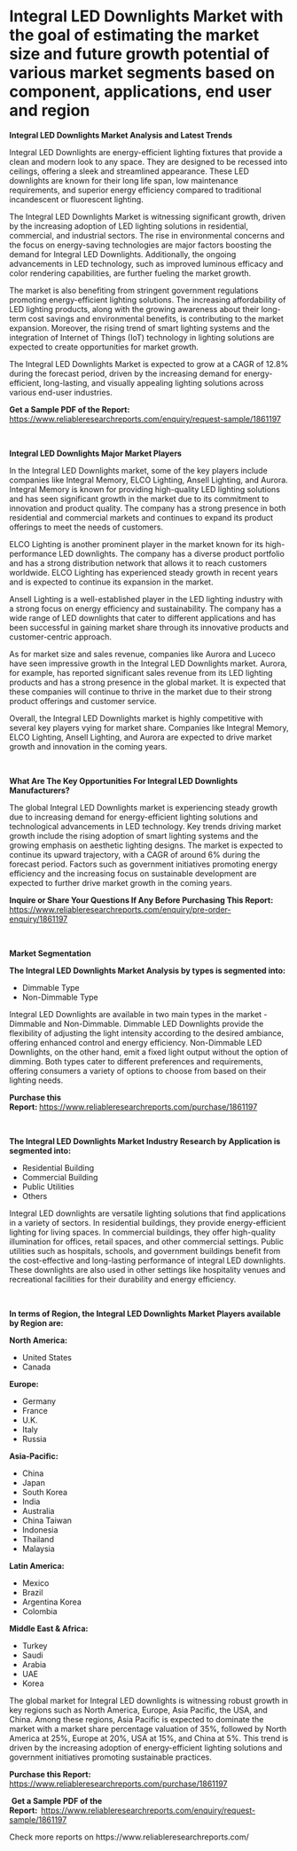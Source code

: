 <p><h1>Integral LED Downlights Market with the goal of estimating the market size and future growth potential of various market segments based on component, applications, end user and region</h1></p><p><strong>Integral LED Downlights Market Analysis and Latest Trends</strong></p>
<p><p>Integral LED Downlights are energy-efficient lighting fixtures that provide a clean and modern look to any space. They are designed to be recessed into ceilings, offering a sleek and streamlined appearance. These LED downlights are known for their long life span, low maintenance requirements, and superior energy efficiency compared to traditional incandescent or fluorescent lighting.</p><p>The Integral LED Downlights Market is witnessing significant growth, driven by the increasing adoption of LED lighting solutions in residential, commercial, and industrial sectors. The rise in environmental concerns and the focus on energy-saving technologies are major factors boosting the demand for Integral LED Downlights. Additionally, the ongoing advancements in LED technology, such as improved luminous efficacy and color rendering capabilities, are further fueling the market growth.</p><p>The market is also benefiting from stringent government regulations promoting energy-efficient lighting solutions. The increasing affordability of LED lighting products, along with the growing awareness about their long-term cost savings and environmental benefits, is contributing to the market expansion. Moreover, the rising trend of smart lighting systems and the integration of Internet of Things (IoT) technology in lighting solutions are expected to create opportunities for market growth.</p><p>The Integral LED Downlights Market is expected to grow at a CAGR of 12.8% during the forecast period, driven by the increasing demand for energy-efficient, long-lasting, and visually appealing lighting solutions across various end-user industries.</p></p>
<p><strong>Get a Sample PDF of the Report:&nbsp;</strong> <a href="https://www.reliableresearchreports.com/enquiry/request-sample/1861197">https://www.reliableresearchreports.com/enquiry/request-sample/1861197</a></p>
<p>&nbsp;</p>
<p><strong>Integral LED Downlights Major Market Players</strong></p>
<p><p>In the Integral LED Downlights market, some of the key players include companies like Integral Memory, ELCO Lighting, Ansell Lighting, and Aurora. Integral Memory is known for providing high-quality LED lighting solutions and has seen significant growth in the market due to its commitment to innovation and product quality. The company has a strong presence in both residential and commercial markets and continues to expand its product offerings to meet the needs of customers.</p><p>ELCO Lighting is another prominent player in the market known for its high-performance LED downlights. The company has a diverse product portfolio and has a strong distribution network that allows it to reach customers worldwide. ELCO Lighting has experienced steady growth in recent years and is expected to continue its expansion in the market.</p><p>Ansell Lighting is a well-established player in the LED lighting industry with a strong focus on energy efficiency and sustainability. The company has a wide range of LED downlights that cater to different applications and has been successful in gaining market share through its innovative products and customer-centric approach.</p><p>As for market size and sales revenue, companies like Aurora and Luceco have seen impressive growth in the Integral LED Downlights market. Aurora, for example, has reported significant sales revenue from its LED lighting products and has a strong presence in the global market. It is expected that these companies will continue to thrive in the market due to their strong product offerings and customer service.</p><p>Overall, the Integral LED Downlights market is highly competitive with several key players vying for market share. Companies like Integral Memory, ELCO Lighting, Ansell Lighting, and Aurora are expected to drive market growth and innovation in the coming years.</p></p>
<p>&nbsp;</p>
<p><strong>What Are The Key Opportunities For Integral LED Downlights Manufacturers?</strong></p>
<p><p>The global Integral LED Downlights market is experiencing steady growth due to increasing demand for energy-efficient lighting solutions and technological advancements in LED technology. Key trends driving market growth include the rising adoption of smart lighting systems and the growing emphasis on aesthetic lighting designs. The market is expected to continue its upward trajectory, with a CAGR of around 6% during the forecast period. Factors such as government initiatives promoting energy efficiency and the increasing focus on sustainable development are expected to further drive market growth in the coming years.</p></p>
<p><strong>Inquire or Share Your Questions If Any Before Purchasing This Report:</strong> <a href="https://www.reliableresearchreports.com/enquiry/pre-order-enquiry/1861197">https://www.reliableresearchreports.com/enquiry/pre-order-enquiry/1861197</a></p>
<p>&nbsp;</p>
<p><strong>Market Segmentation</strong></p>
<p><strong>The Integral LED Downlights Market Analysis by types is segmented into:</strong></p>
<p><ul><li>Dimmable Type</li><li>Non-Dimmable Type</li></ul></p>
<p><p>Integral LED Downlights are available in two main types in the market - Dimmable and Non-Dimmable. Dimmable LED Downlights provide the flexibility of adjusting the light intensity according to the desired ambiance, offering enhanced control and energy efficiency. Non-Dimmable LED Downlights, on the other hand, emit a fixed light output without the option of dimming. Both types cater to different preferences and requirements, offering consumers a variety of options to choose from based on their lighting needs.</p></p>
<p><strong>Purchase this Report:&nbsp;</strong><a href="https://www.reliableresearchreports.com/purchase/1861197">https://www.reliableresearchreports.com/purchase/1861197</a></p>
<p>&nbsp;</p>
<p><strong>The Integral LED Downlights Market Industry Research by Application is segmented into:</strong></p>
<p><ul><li>Residential Building</li><li>Commercial Building</li><li>Public Utilities</li><li>Others</li></ul></p>
<p><p>Integral LED downlights are versatile lighting solutions that find applications in a variety of sectors. In residential buildings, they provide energy-efficient lighting for living spaces. In commercial buildings, they offer high-quality illumination for offices, retail spaces, and other commercial settings. Public utilities such as hospitals, schools, and government buildings benefit from the cost-effective and long-lasting performance of integral LED downlights. These downlights are also used in other settings like hospitality venues and recreational facilities for their durability and energy efficiency.</p></p>
<p>&nbsp;</p>
<p><strong>In terms of Region, the Integral LED Downlights Market Players available by Region are:</strong></p>
<p>
    <p> <strong> North America: </strong>
        <ul>
            <li>United States</li>
            <li>Canada</li>
        </ul>
        </p> 
    <p> <strong> Europe: </strong>
        <ul>
            <li>Germany</li>
            <li>France</li>
            <li>U.K.</li>
            <li>Italy</li>
            <li>Russia</li>
        </ul>
        </p> 
    <p> <strong> Asia-Pacific: </strong>
        <ul>
            <li>China</li>
            <li>Japan</li>
            <li>South Korea</li>
            <li>India</li>
            <li>Australia</li>
            <li>China Taiwan</li>
            <li>Indonesia</li>
            <li>Thailand</li>
            <li>Malaysia</li>
        </ul>
        </p> 
    <p> <strong> Latin America: </strong>
        <ul>
            <li>Mexico</li>
            <li>Brazil</li>
            <li>Argentina Korea</li>
            <li>Colombia</li>
        </ul>
        </p> 
    <p> <strong> Middle East & Africa: </strong>
        <ul>
            <li>Turkey</li>
            <li>Saudi</li>
            <li>Arabia</li>
            <li>UAE</li>
            <li>Korea</li>
        </ul>
    </p>
    </p>
<p><p>The global market for Integral LED downlights is witnessing robust growth in key regions such as North America, Europe, Asia Pacific, the USA, and China. Among these regions, Asia Pacific is expected to dominate the market with a market share percentage valuation of 35%, followed by North America at 25%, Europe at 20%, USA at 15%, and China at 5%. This trend is driven by the increasing adoption of energy-efficient lighting solutions and government initiatives promoting sustainable practices.</p></p>
<p><strong>Purchase this Report: </strong><a href="https://www.reliableresearchreports.com/purchase/1861197">https://www.reliableresearchreports.com/purchase/1861197</a></p>
<p>&nbsp;<strong>Get a Sample PDF of the Report:&nbsp;&nbsp;</strong><a href="https://www.reliableresearchreports.com/enquiry/request-sample/1861197">https://www.reliableresearchreports.com/enquiry/request-sample/1861197</a></p>
<p><strong></strong></p>
<p>Check more reports on https://www.reliableresearchreports.com/</p>